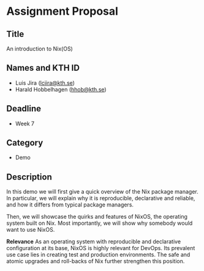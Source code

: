 # Assignment Proposal

## Title
An introduction to Nix(OS)

## Names and KTH ID

  - Luis Jira (lcjira@kth.se)
  - Harald Hobbelhagen (hhob@kth.se)

## Deadline
- Week 7

## Category
- Demo

## Description
In this demo we will first give a quick overview of the Nix package manager. In particular, we will explain why it is reproducible, declarative and reliable, and how it differs from typical package managers.

Then, we will showcase the quirks and features of NixOS, the operating system built on Nix.
Most importantly, we will show why somebody would want to use NixOS. 

**Relevance** 
As an operating system with reproducible and declarative configuration at its base, NixOS is highly relevant for DevOps. Its prevalent use case lies in creating test and production environments. The safe and atomic upgrades and roll-backs of Nix further strengthen this position.
